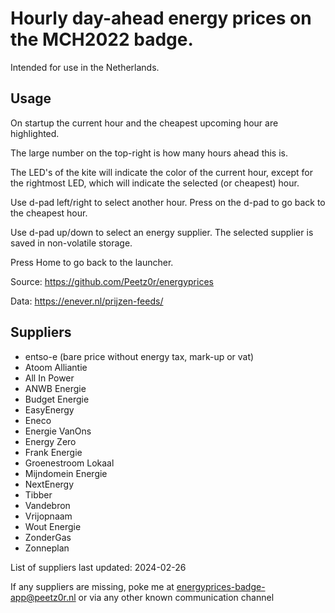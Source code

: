 # Hourly day-ahead energy prices on the MCH2022 badge.

Intended for use in the Netherlands.

## Usage

On startup the current hour and the cheapest upcoming hour are highlighted.

The large number on the top-right is how many hours ahead this is.

The LED's of the kite will indicate the color of the current hour, except for the rightmost LED, which will indicate the selected (or cheapest) hour.

Use d-pad left/right to select another hour. Press on the d-pad to go back to the cheapest hour.

Use d-pad up/down to select an energy supplier. The selected supplier is saved in non-volatile storage.

Press Home to go back to the launcher.

Source: https://github.com/Peetz0r/energyprices

Data: https://enever.nl/prijzen-feeds/

## Suppliers

- entso-e (bare price without energy tax, mark-up or vat)
- Atoom Alliantie
- All In Power
- ANWB Energie
- Budget Energie
- EasyEnergy
- Eneco
- Energie VanOns
- Energy Zero
- Frank Energie
- Groenestroom Lokaal
- Mijndomein Energie
- NextEnergy
- Tibber
- Vandebron
- Vrijopnaam
- Wout Energie
- ZonderGas
- Zonneplan

List of suppliers last updated: 2024-02-26

If any suppliers are missing, poke me at energyprices-badge-app@peetz0r.nl or via any other known communication channel
